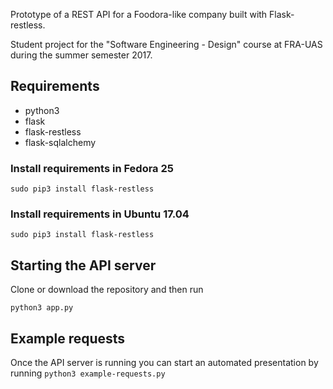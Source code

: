 Prototype of a REST API for a Foodora-like company built with Flask-restless.

Student project for the "Software Engineering - Design" course at FRA-UAS during the summer semester 2017.

## Requirements
* python3
* flask
* flask-restless
* flask-sqlalchemy

### Install requirements in Fedora 25
```sudo dnf install python3 python3-flask python3-pip
sudo pip3 install flask-restless
```

### Install requirements in Ubuntu 17.04
```sudo apt install python3 python3-flask python3-flask-sqlalchemy python3-pip
sudo pip3 install flask-restless
```

## Starting the API server
Clone or download the repository and then run
```cd food-delivery-flask-restless/
python3 app.py
```

## Example requests
Once the API server is running you can start an automated presentation by running `python3 example-requests.py`
